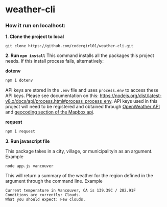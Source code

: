 # weather-cli

### How it run on localhost:

**1. Clone the project to local**

```
git clone https://github.com/codergirl01/weather-cli.git
```

**2. Run `npm install`**
This command installs all the packages this project needs. If this install process fails, alternatively:

**dotenv**
```javaScript
npm i dotenv
```
API keys are stored in the ```.env``` file and uses ```process.env``` to access these API keys. Please see documentation on this: https://nodejs.org/dist/latest-v8.x/docs/api/process.html#process_process_env. API keys used in this project will need to be registered and obtained through [OpenWeather API](https://openweathermap.org/api) and [geocoding section of the Mapbox api](https://docs.mapbox.com/api/search/#forward-geocoding).

**request**
```javaScript
npm i request
```
**3. Run javascript file**

This package takes in a city, village, or municipalityin as an argument.
Example
```
node app.js vancouver
```
This will return a summary of the weather for the region defined in the argument through the command line.
Example
```
Current temperature in Vancouver, CA is 139.39C / 282.91F
Conditions are currently: Clouds.
What you should expect: Few clouds.
```
